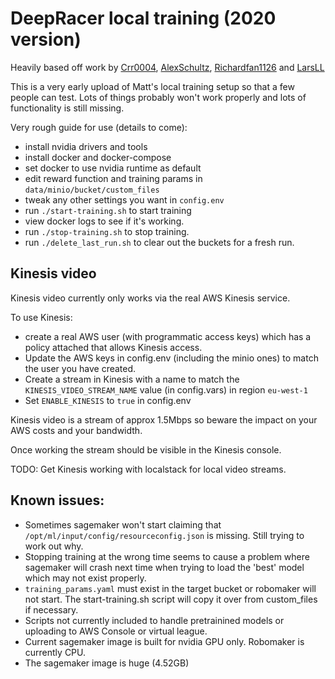 # DeepRacer local training (2020 version)

Heavily based off work by [Crr0004](https://github.com/crr0004), [AlexSchultz](https://github.com/alexschultz), [Richardfan1126](https://github.com/richardfan1126) and [LarsLL](https://github.com/larsll)

This is a very early upload of Matt's local training setup so that a few people can test. Lots of things probably won't work properly and lots of functionality is still missing. 

Very rough guide for use (details to come):

- install nvidia drivers and tools
- install docker and docker-compose
- set docker to use nvidia runtime as default
- edit reward function and training params in `data/minio/bucket/custom_files`
- tweak any other settings you want in `config.env`
- run `./start-training.sh` to start training
- view docker logs to see if it's working.
- run `./stop-training.sh` to stop training.
- run `./delete_last_run.sh` to clear out the buckets for a fresh run. 

## Kinesis video

Kinesis video currently only works via the real AWS Kinesis service. 

To use Kinesis:
- create a real AWS user (with programmatic access keys) which has a policy attached that allows Kinesis access. 
- Update the AWS keys in config.env (including the minio ones) to match the user you have created.
- Create a stream in Kinesis with a name to match the `KINESIS_VIDEO_STREAM_NAME` value (in config.vars) in region `eu-west-1`
- Set `ENABLE_KINESIS` to `true` in config.env

Kinesis video is a stream of approx 1.5Mbps so beware the impact on your AWS costs and your bandwidth. 

Once working the stream should be visible in the Kinesis console. 

TODO: Get Kinesis working with localstack for local video streams.

## Known issues:
- Sometimes sagemaker won't start claiming that `/opt/ml/input/config/resourceconfig.json` is missing. Still trying to work out why.
- Stopping training at the wrong time seems to cause a problem where sagemaker will crash next time when trying to load the 'best' model which may not exist properly. 
- `training_params.yaml` must exist in the target bucket or robomaker will not start. The start-training.sh script will copy it over from custom_files if necessary.
- Scripts not currently included to handle pretrainined models or uploading to AWS Console or virtual league. 
- Current sagemaker image is built for nvidia GPU only. Robomaker is currently CPU. 
- The sagemaker image is huge (4.52GB)


